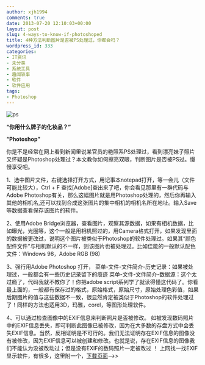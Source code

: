 ```yaml
---
author: xjh1994
comments: true
date: 2013-07-20 12:10:03+00:00
layout: post
slug: 4-ways-to-know-if-photoshoped
title: 4种方法判断图片是否被PS处理过，你都会吗？
wordpress_id: 333
categories:
- IT资讯
- 未分类
- 系统工具
- 趣闻轶事
- 软件
- 软件应用
tags:
- Photoshop
---
```


![ps](http://a0.att.hudong.com/87/18/01300000053216119812180772383.jpg)

**“你用什么牌子的化妆品？”**

**“Photoshop”**

你是不是经常在网上看到新闻里说某官员的艳照系PS处理过，看到漂亮妹子照片又怀疑是Photoshop处理过？本文教你如何擦亮双眼，判断图片是否被PS过。慢慢享受吧。

1、选中图片文件，右键选择打开方式，用记事本notepad打开，等一会儿（文件可能比较大），Ctrl + F 查找[Adobe]查出来了吧，你会看见那里有一群代码与Adobe Photoshop有关，那么这幅图片就是用Photoshop处理的，然后你再输入其他的相机名,还可以找到合成这张图片的集中相机的相机名所在地址。输入Save等数据查看保存该图片的软件。

2、使用Adobe Bridge浏览器，查看图片，观察其源数据，如果有相机数据，比如曝光，光圈等，这个一般是用相机照过的，用Camera格式打开，如果发现里面的数据被更改过，说明这个图片被类似于Photoshop的软件处理过。如果其“颜色配件文件”与相机默认的不一样，则该图片也被处理过。比如佳能的一般默认配色文件：Windows 98，Adobe RGB (98)

3、强行用Adobe Photoshop 打开，
菜单-文件-文件简介-历史记录：如果被处理过，一般都会有一些历史记录留下的痕迹
菜单-文件-文件简介-数据源：这个太过瘾了，代码我就不教你了！你把adobe script系列学了就读得懂这代码了。你看最上面的，一般都有保存过的格式，原始格式，原始尺寸，原始处理色彩值，如果后期图片的值与这些数据不一致，很显然肯定被类似于Photoshop的软件处理过了！同样的方法也适用3D，玛雅，corel，等图形处理软件。

4、可以通过检查图像中的EXIF信息来判断照片是否被修改。
如被发现数码照片中的EXIF信息丢失，即可判断此图像已被修改，因为在大多数的存盘方式中会丢失EXIF信息。当然，反相证明是不可行的。我们无法证明存在EXIF信息的图像没有被修改，因为EXIF信息可以被创建和修改。也就是说，存在EXIF信息的图像我们不能认为没被改动过；但是没有EXIF的数码照片一定被改过 ！ 上网找一找EXIF显示软件，有很多，这里附一个，[下载页面](http://mydown.yesky.com/soft/202/202295.shtml)-->>
